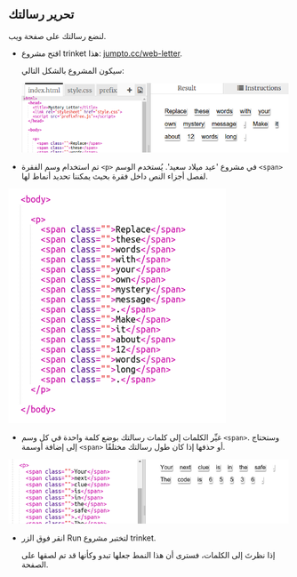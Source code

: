 ## تحرير رسالتك

لنضع رسالتك على صفحة ويب.



+ افتح مشروع trinket هذا: <a href="http://jumpto.cc/web-letter" target="_blank">jumpto.cc/web-letter</a>. 

	سيكون المشروع بالشكل التالي:

	![screenshot](images/letter-starter.png)

+ تم استخدام وسم الفقرة `<p>` في مشروع 'عيد ميلاد سعيد'. يُستخدم الوسم `<span>` لفصل أجزاء النص داخل فقرة بحيث يمكننا تحديد أنماط لها. 

![screenshot](images/letter-placeholder.png)



+ غيِّر الكلمات إلى كلمات رسالتك بوضع كلمة واحدة في كل وسم `<span>`. وستحتاج إلى إضافة أوسمة `<span>` أو حذفها إذا كان طول رسالتك مختلفًا. 

![screenshot](images/letter-message.png)



+ انقر فوق الزر Run لتختبر مشروع trinket.

	إذا نظرتَ إلى الكلمات، فسترى أن هذا النمط جعلها تبدو وكأنها قد تم لصقها على الصفحة.

